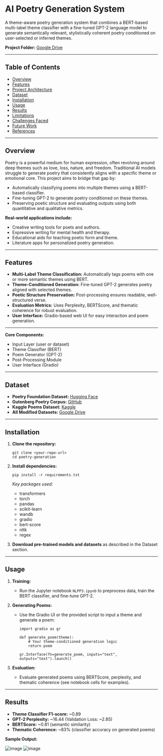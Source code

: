 # AI Poetry Generation System

A theme-aware poetry generation system that combines a BERT-based multi-label theme classifier with a fine-tuned GPT-2 language model to generate semantically relevant, stylistically coherent poetry conditioned on user-selected or inferred themes.

**Project Folder:** [Google Drive](https://drive.google.com/drive/folders/1lvsN7-inGd2MSZeD54cEpRGRCwuCQ3zT?usp=sharing)

---

## Table of Contents

- [Overview](#overview)
- [Features](#features)
- [Project Architecture](#project-architecture)
- [Dataset](#dataset)
- [Installation](#installation)
- [Usage](#usage)
- [Results](#results)
- [Limitations](#limitations)
- [Challenges Faced](#challenges-faced)
- [Future Work](#future-work)
- [References](#references)

---

## Overview

Poetry is a powerful medium for human expression, often revolving around deep themes such as love, loss, nature, and freedom. Traditional AI models struggle to generate poetry that consistently aligns with a specific theme or emotional core. This project aims to bridge that gap by:

- Automatically classifying poems into multiple themes using a BERT-based classifier.
- Fine-tuning GPT-2 to generate poetry conditioned on these themes.
- Preserving poetic structure and evaluating outputs using both quantitative and qualitative metrics.

**Real-world applications include:**
- Creative writing tools for poets and authors.
- Expressive writing for mental health and therapy.
- Educational aids for teaching poetic form and theme.
- Literature apps for personalized poetry generation.

---

## Features

- **Multi-Label Theme Classification:** Automatically tags poems with one or more semantic themes using BERT.
- **Theme-Conditioned Generation:** Fine-tuned GPT-2 generates poetry aligned with selected themes.
- **Poetic Structure Preservation:** Post-processing ensures readable, well-structured verse.
- **Evaluation Metrics:** Uses Perplexity, BERTScore, and thematic coherence for robust evaluation.
- **User Interface:** Gradio-based web UI for easy interaction and poem generation.

---

**Core Components:**
- Input Layer (user or dataset)
- Theme Classifier (BERT)
- Poem Generator (GPT-2)
- Post-Processing Module
- User Interface (Gradio)

---

## Dataset

- **Poetry Foundation Dataset:** [Hugging Face](https://huggingface.co/datasets/suayptalha/Poetry-Foundation-Poems)
- **Gutenberg Poetry Corpus:** [GitHub](https://github.com/aparrish/gutenberg-poetry-corpus)
- **Kaggle Poems Dataset:** [Kaggle](https://www.kaggle.com/datasets/michaelarman/poemsdataset)
- **All Modified Datasets:** [Google Drive](https://drive.google.com/drive/folders/1NbCQJdy23gxLhnDklWxrcZOLnRhR3TNx?usp=sharing)

---

## Installation

1. **Clone the repository:**
    ```
    git clone <your-repo-url>
    cd poetry-generation
    ```

2. **Install dependencies:**
    ```
    pip install -r requirements.txt
    ```

    *Key packages used:*
    - transformers
    - torch
    - pandas
    - scikit-learn
    - wandb
    - gradio
    - bert-score
    - nltk
    - regex

3. **Download pre-trained models and datasets** as described in the Dataset section.

---

## Usage

1. **Training:**
   - Run the Jupyter notebook `NLPP3.ipynb` to preprocess data, train the BERT classifier, and fine-tune GPT-2.

2. **Generating Poems:**
   - Use the Gradio UI or the provided script to input a theme and generate a poem:
     ```
     import gradio as gr

     def generate_poem(theme):
         # Your theme-conditioned generation logic
         return poem

     gr.Interface(fn=generate_poem, inputs="text", outputs="text").launch()
     ```

3. **Evaluation:**
   - Evaluate generated poems using BERTScore, perplexity, and thematic coherence (see notebook cells for examples).

---

## Results

- **Theme Classifier F1-score:** ~0.89
- **GPT-2 Perplexity:** ~16.44 (Validation Loss: ~2.85)
- **BERTScore:** ~0.81 (semantic similarity)
- **Thematic Coherence:** ~83% (classifier accuracy on generated poems)

**Sample Output:**

![image](https://github.com/user-attachments/assets/d603afb2-b52e-44ba-bb99-f371cc10d917)
![image](https://github.com/user-attachments/assets/fbf5cb18-d09a-448d-835f-0fa50ed58069)



